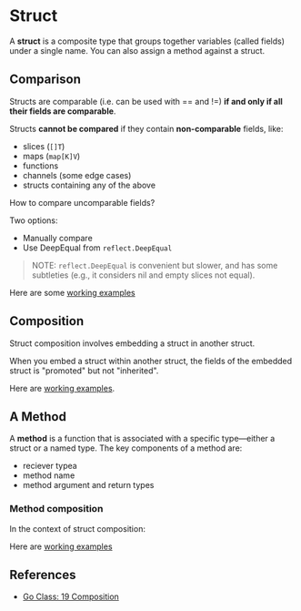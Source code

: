 # Struct

A **struct** is a composite type that groups together variables (called fields) under a single name. You can also assign a method against a struct.

## Comparison

Structs are comparable (i.e. can be used with == and !=) **if and only if all their fields are comparable**.

Structs **cannot be compared** if they contain **non-comparable** fields, like:

* slices (`[]T`)
* maps (`map[K]V`)
* functions
* channels (some edge cases)
* structs containing any of the above

How to compare uncomparable fields?

Two options:

* Manually compare
* Use DeepEqual from `reflect.DeepEqual`

> NOTE: `reflect.DeepEqual` is convenient but slower, and has some subtleties (e.g., it considers nil and empty slices not equal).

Here are some [working examples](./compare_test.go)

## Composition

Struct composition involves embedding a struct in another struct.

When you embed a struct within another struct, the fields of the embedded struct is "promoted" but not "inherited".

Here are [working examples](./composition_test.go).

## A Method

A **method** is a function that is associated with a specific type—either a struct or a named type. The key components of a method are:

* reciever typea
* method name
* method argument and return types

### Method composition

In the context of struct composition:

Here are [working examples](./methods_test.go)

## References

* [Go Class: 19 Composition](https://www.youtube.com/watch?v=0X6AcnwocbM)
